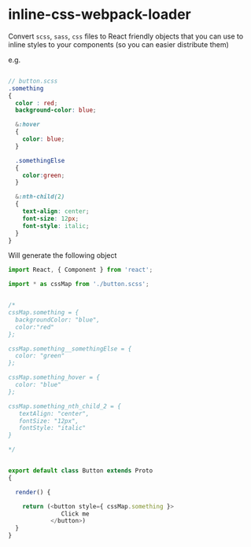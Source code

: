 # inline-css-webpack-loader

Convert `scss`, `sass`, `css` files to React friendly objects that you can use to inline styles to your components (so you can easier distribute them)

e.g.

```scss

// button.scss 
.something
{
  color : red;
  background-color: blue;

  &:hover
  {
    color: blue;
  }

  .somethingElse
  {
    color:green;
  }

  &:nth-child(2)
  {
    text-align: center;
    font-size: 12px;
    font-style: italic;
  }
}
```

Will generate the following object

```js
import React, { Component } from 'react';

import * as cssMap from './button.scss';


/*
cssMap.something = {
  backgroundColor: "blue",
  color:"red"
};

cssMap.something__somethingElse = { 
  color: "green"
};

cssMap.something_hover = { 
  color: "blue"
};

cssMap.something_nth_child_2 = { 
   textAlign: "center",
   fontSize: "12px",
   fontStyle: "italic"
}

*/


export default class Button extends Proto
{

  render() {

    return (<button style={ cssMap.something }>
               Click me
            </button>)
  }
}
